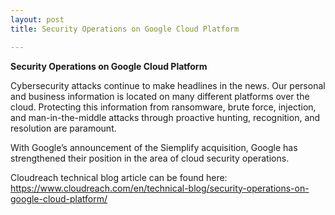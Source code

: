```yaml
---
layout: post
title: Security Operations on Google Cloud Platform

---
```


**Security Operations on Google Cloud Platform**

Cybersecurity attacks continue to make headlines in the news.  Our personal and business information is located on many different platforms over the cloud.  Protecting this information from ransomware, brute force, injection, and man-in-the-middle attacks through proactive hunting, recognition, and resolution are paramount.  

With Google’s announcement of the Siemplify acquisition, Google has strengthened their position in the area of cloud security operations. 

Cloudreach technical blog article can be found here: <a rel="noreferrer noopener" aria-label="https://www.cloudreach.com/en/technical-blog/security-operations-on-google-cloud-platform/ (opens in a new tab)" href="https://www.cloudreach.com/en/technical-blog/security-operations-on-google-cloud-platform/" target="_blank">https://www.cloudreach.com/en/technical-blog/security-operations-on-google-cloud-platform/</a>



